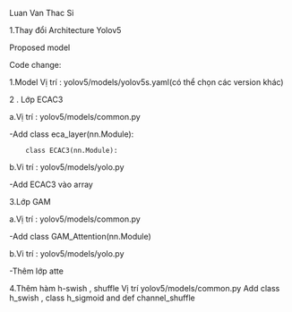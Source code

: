 Luan Van Thac Si
<space><space>

1.Thay đổi Architecture Yolov5
<space><space>

Proposed model
 <space><space>
 
Code change:
<space><space>

1.Model
<space><space>
Vị trí : yolov5/models/yolov5s.yaml(có thể chọn các version khác)
<space><space>
 

2 . Lớp ECAC3
<space><space>

a.Vị trí : yolov5/models/common.py
<space><space>

-Add class eca_layer(nn.Module):
<space><space>

        class ECAC3(nn.Module):
 <space><space>
 
b.Vi trí : yolov5/models/yolo.py
<space><space>

-Add ECAC3 vào array
<space><space>

3.Lớp GAM 
<space><space>

a.Vị trí : yolov5/models/common.py
<space><space>

-Add class GAM_Attention(nn.Module)
<space><space>

b.Vi trí : yolov5/models/yolo.py
<space><space>

-Thêm lớp atte
<space><space>

4.Thêm hàm h-swish , shuffle
<space><space>
Vị trí yolov5/models/common.py
<space><space>
Add class h_swish , class h_sigmoid and def channel_shuffle

